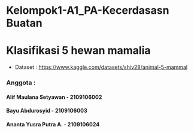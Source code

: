 # Kelompok1-A1_PA-Kecerdasasn Buatan
# Klasifikasi 5 hewan mamalia 
* Dataset : https://www.kaggle.com/datasets/shiv28/animal-5-mammal


### Anggota :
#### Alif Maulana Setyawan - 2109106002
#### Bayu Abdurosyid       - 2109106003
#### Ananta Yusra Putra A. - 2109106024
